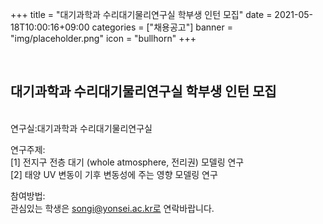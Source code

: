+++
title = "대기과학과 수리대기물리연구실 학부생 인턴 모집"
date = 2021-05-18T10:00:16+09:00
categories = ["채용공고"]
banner = "img/placeholder.png"
icon = "bullhorn"
+++
<!--more-->

<br>
<h2> 대기과학과 수리대기물리연구실 학부생 인턴 모집
</h2>
<br>
연구실:대기과학과 수리대기물리연구실

연구주제:<br>
[1] 전지구 전층 대기 (whole atmosphere, 전리권) 모델링 연구<br>
[2] 태양 UV 변동이 기후 변동성에 주는 영향 모델링 연구

참여방법:<br>
관심있는 학생은 songi@yonsei.ac.kr로 연락바랍니다.<br>
